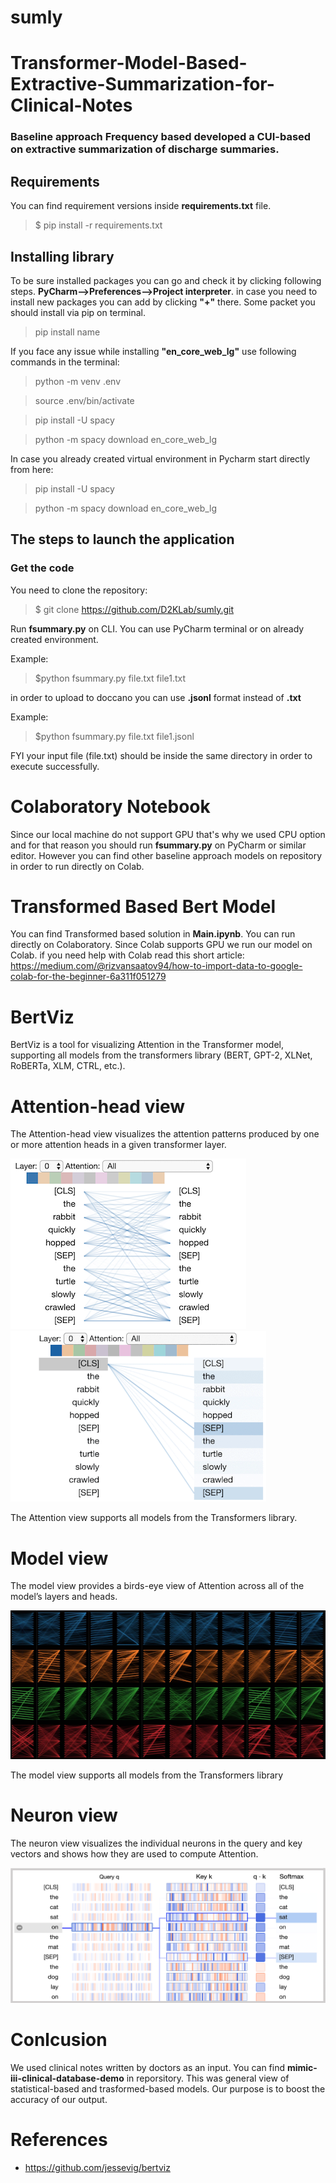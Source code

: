 # sumly


# Transformer-Model-Based-Extractive-Summarization-for-Clinical-Notes


                  
### Baseline approach Frequency based developed a CUI-based on extractive summarization of discharge summaries.


   ## Requirements
You can find requirement versions inside **requirements.txt** file.

> $ pip install -r requirements.txt

## Installing library

To be sure installed packages you can go and check it by clicking following steps. **PyCharm-->Preferences-->Project interpreter**. in case you need to install new packages you can add by clicking **"+"** there.
Some packet you should install via pip on terminal. 
> pip install name

If you face any issue while installing  **"en_core_web_lg"** use following commands in the terminal:

>python -m venv .env

>source .env/bin/activate

>pip install -U spacy

>python -m spacy download en_core_web_lg

In case you already created virtual environment in Pycharm start directly from here:

>pip install -U spacy

>python -m spacy download en_core_web_lg

## The steps to launch the application
### Get the code

You need to clone the repository:

> $ git clone https://github.com/D2KLab/sumly.git

Run **fsummary.py** on CLI. You can use PyCharm terminal or on already created environment.

Example: 
>$python fsummary.py file.txt file1.txt

in order to upload to doccano you can use **.jsonl** format instead of **.txt**

Example: 
>$python fsummary.py file.txt file1.jsonl

FYI your input file (file.txt) should be inside the same directory in order to execute successfully.

# Colaboratory Notebook

Since our local machine do not support GPU that's why we used CPU option and for that reason you should run **fsummary.py** on PyCharm or similar editor. 
However you can find  other baseline approach models on repository in order to run directly on Colab. 


# Transformed Based Bert Model

You can find Transformed based solution in **Main.ipynb**. You can run directly on Colaboratory. Since Colab supports GPU we run our model on Colab.
if you need help with Colab read this short article: https://medium.com/@rizvansaatov94/how-to-import-data-to-google-colab-for-the-beginner-6a311f051279

# BertViz

BertViz is a tool for visualizing Attention in the Transformer model, supporting all models from the transformers library (BERT, GPT-2, XLNet, RoBERTa, XLM, CTRL, etc.).

# Attention-head view
The Attention-head view visualizes the attention patterns produced by one or more attention heads in a given transformer layer.

![alt text](https://github.com/D2KLab/sumly/blob/main/Images/head_thumbnail_left.png) 
![alt text](https://github.com/D2KLab/sumly/blob/main/images/head_thumbnail_right.gif) 

The Attention view supports all models from the Transformers library.

# Model view

The model view provides a birds-eye view of Attention across all of the model’s layers and heads.

![alt text](https://github.com/D2KLab/sumly/blob/main/images/model_thumbnail.jpg) 

The model view supports all models from the Transformers library

# Neuron view

The neuron view visualizes the individual neurons in the query and key vectors and shows how they are used to compute Attention.

![alt text](https://github.com/D2KLab/sumly/blob/main/images/neuron_thumbnail.png)


# Conlcusion


We used clinical notes written by doctors as an input. You can find  **mimic-iii-clinical-database-demo** in reporsitory. This was general view of statistical-based and trasformed-based models. Our purpose is to boost the accuracy of our output. 

# References

- https://github.com/jessevig/bertviz

